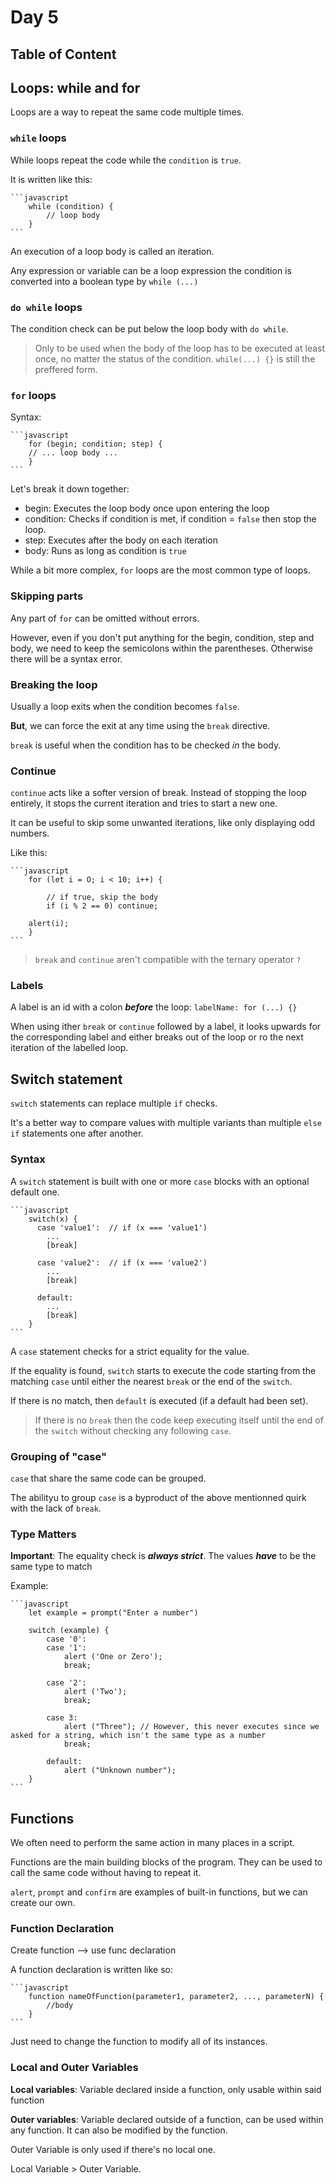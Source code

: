 # Day 5

## Table of Content

## Loops: while and for

Loops are a way to repeat the same code multiple times.

### `while` loops

While loops repeat the code while the `condition` is `true`.

It is written like this:

    ```javascript
        while (condition) {
            // loop body
        }
    ```

An execution of a loop body is called an iteration.

Any expression or variable can be a loop expression the condition is converted into a boolean type by `while (...)`

### `do while` loops

The condition check can be put below the loop body with `do while`.

> Only to be used when the body of the loop has to be executed at least once, no matter the status of the condition.  `while(...) {}` is still the preffered form.

### `for` loops

Syntax:

    ```javascript
        for (begin; condition; step) {
        // ... loop body ...
        }
    ```

Let's break it down together:

- begin: Executes the loop body once upon entering the loop
- condition: Checks if condition is met, if condition = `false` then stop the loop.
- step: Executes after the body on each iteration
- body: Runs as long as condition is `true`

While a bit more complex, `for` loops are the most common type of loops.

### Skipping parts

Any part of `for` can be omitted without errors.

However, even if you don't put anything for the begin, condition, step and body, we need to keep the semicolons within the parentheses. Otherwise there will be a syntax error.

### Breaking the loop

Usually a loop exits when the condition becomes `false`.

**But**, we can force the exit at any time using the `break` directive.

`break` is useful when the condition has to be checked *in* the body.

### Continue

`continue` acts like a softer version of break. Instead of stopping the loop entirely, it stops the current iteration and tries to start a new one.

It can be useful to skip some unwanted iterations, like only displaying odd numbers.

Like this:

    ```javascript
        for (let i = O; i < 10; i++) {

            // if true, skip the body
            if (i % 2 == 0) continue;

        alert(i);
        }
    ```
> `break` and `continue` aren't compatible with the ternary operator `?`

### Labels

A label is an id with a colon ***before*** the loop: `labelName: for (...) {}`

When using ither `break` or `continue` followed by a label, it looks upwards for the corresponding label and either breaks out of the loop or ro the next iteration of the labelled loop.

## Switch statement

`switch` statements can replace multiple `if` checks.

It's a better way to compare values with multiple variants than multiple `else if` statements one after another.

### Syntax

A `switch` statement is built with one or more `case` blocks with an optional default one.

    ```javascript
        switch(x) {
          case 'value1':  // if (x === 'value1')
            ...
            [break]

          case 'value2':  // if (x === 'value2')
            ...
            [break]

          default:
            ...
            [break]
        }
    ```

A `case` statement checks for a strict equality for the value.

If the equality is found, `switch` starts to execute the code starting from the matching `case` until either the nearest `break` or the end of the `switch`.

If there is no match, then `default` is executed (if a default had been set).

> If there is no `break` then the code keep executing itself until the end of the `switch` without checking any following `case`.

### Grouping of "case"

`case` that share the same code can be grouped.

The abilityu to group `case` is a byproduct of the above mentionned quirk with the lack of `break`.

### Type Matters

**Important**: The equality check is ***always strict***. The values ***have*** to be the same type to match

Example:

    ```javascript
        let example = prompt("Enter a number")

        switch (example) {
            case '0':
            case '1':
                alert ('One or Zero');
                break;

            case '2':
                alert ('Two');
                break;

            case 3:
                alert ("Three"); // However, this never executes since we asked for a string, which isn't the same type as a number
                break;
                
            default:
                alert ("Unknown number");
        }
    ```

## Functions

We often need to perform the same action in many places in a script.

Functions are the main building blocks of the program. They can be used to call the same code without having to repeat it.

`alert`, `prompt` and `confirm` are examples of built-in functions, but we can create our own.

### Function Declaration

Create function --> use func declaration

A function declaration is written like so:

    ```javascript
        function nameOfFunction(parameter1, parameter2, ..., parameterN) {
            //body
        }
    ```

Just need to change the function to modify all of its instances.

### Local and Outer Variables

**Local variables**: Variable declared inside a function, only usable within said function

**Outer variables**: Variable declared outside of a function, can be used within any function. It can also be modified by the function.

Outer Variable is only used if there's no local one.

Local Variable > Outer Variable.
